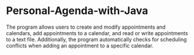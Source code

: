 # Personal-Agenda-with-Java
The program allows users to create and modify appointments and calendars, add appointments to a calendar, and read or write appointments to a text file. Additionally, the program automatically checks for scheduling conflicts when adding an appointment to a specific calendar.

